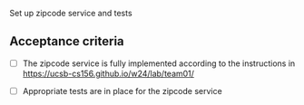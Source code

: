 Set up zipcode service and tests

## Acceptance criteria

- [ ] The zipcode service is fully implemented according to the instructions in <https://ucsb-cs156.github.io/w24/lab/team01/>
- [ ] Appropriate tests are in place for the zipcode service

